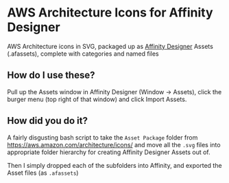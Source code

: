 # AWS Architecture Icons for Affinity Designer
AWS Architecture icons in SVG, packaged up as [Affinity Designer](https://affinity.serif.com/en-gb/designer/) Assets (.afassets), complete with categories and named files

## How do I use these?

Pull up the Assets window in Affinity Designer (Window -> Assets), click the burger menu (top right of that window) and click Import Assets.

## How did you do it?

A fairly disgusting bash script to take the `Asset Package` folder from https://aws.amazon.com/architecture/icons/ and move all the `.svg` files into appropriate folder hierarchy for creating Affinity Designer Assets out of.

Then I simply dropped each of the subfolders into Affinity, and exported the Asset files (as `.afassets`)

